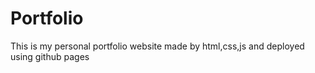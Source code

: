 # Portfolio
This is my personal portfolio website made by html,css,js and deployed using github pages